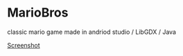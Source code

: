 # MarioBros
classic mario game made in andriod studio / LibGDX / Java

[Screenshot](https://github.com/mattiasfrigren/MarioBros/blob/master/Mariopic.png)
